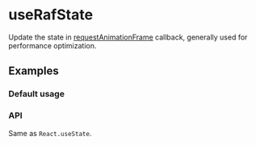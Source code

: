 # useRafState

Update the state in [requestAnimationFrame](https://developer.mozilla.org/en-US/docs/Web/API/window/requestAnimationFrame) callback, generally used for performance optimization.

## Examples

### Default usage

<code src="./demo/demo1.tsx"></code>

### API

Same as `React.useState`.
